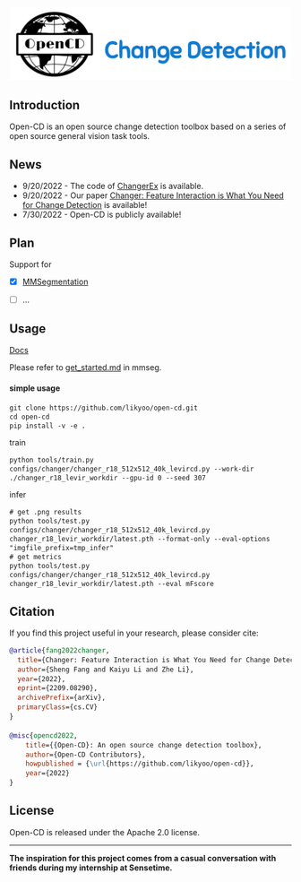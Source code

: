 <div align="center">
  <img src="resources/opencd-logo.png" width="600"/>
</div>

## Introduction
Open-CD is an open source change detection toolbox based on a series of open source general vision task tools.


## News
- 9/20/2022 - The code of [ChangerEx](https://github.com/likyoo/open-cd/tree/main/configs/changer) is available.
- 9/20/2022 - Our paper [Changer: Feature Interaction is What You Need for Change Detection](https://arxiv.org/abs/2209.08290) is available!
- 7/30/2022 - Open-CD is publicly available!

## Plan

Support for

- [x] [MMSegmentation](https://github.com/open-mmlab/mmsegmentation)
- [ ] ...


## Usage

[Docs](https://github.com/open-mmlab/mmsegmentation/tree/master/docs)

Please refer to [get_started.md](https://github.com/open-mmlab/mmsegmentation/blob/master/docs/en/get_started.md#installation) in mmseg.

#### simple usage
```
git clone https://github.com/likyoo/open-cd.git
cd open-cd
pip install -v -e .
```
train
```
python tools/train.py configs/changer/changer_r18_512x512_40k_levircd.py --work-dir ./changer_r18_levir_workdir --gpu-id 0 --seed 307
```
infer
```
# get .png results
python tools/test.py configs/changer/changer_r18_512x512_40k_levircd.py  changer_r18_levir_workdir/latest.pth --format-only --eval-options "imgfile_prefix=tmp_infer"
# get metrics
python tools/test.py configs/changer/changer_r18_512x512_40k_levircd.py  changer_r18_levir_workdir/latest.pth --eval mFscore
```

## Citation

If you find this project useful in your research, please consider cite:

```bibtex
@article{fang2022changer,
  title={Changer: Feature Interaction is What You Need for Change Detection}, 
  author={Sheng Fang and Kaiyu Li and Zhe Li},
  year={2022},
  eprint={2209.08290},
  archivePrefix={arXiv},
  primaryClass={cs.CV}
}

@misc{opencd2022,
    title={{Open-CD}: An open source change detection toolbox},
    author={Open-CD Contributors},
    howpublished = {\url{https://github.com/likyoo/open-cd}},
    year={2022}
}
```

## License

Open-CD is released under the Apache 2.0 license.


----
**The inspiration for this project comes from a casual conversation with friends during my internship at Sensetime.**

